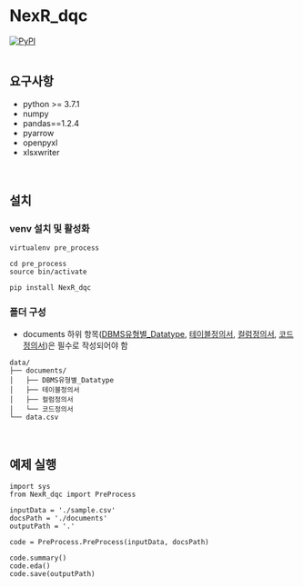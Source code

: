 # NexR_dqc
[![PyPI](https://img.shields.io/pypi/v/NexR_dqc?style=plastic&color=blue)](https://pypi.org/project/NexR_dqc/)
<br><br>

## 요구사항
- python >= 3.7.1
- numpy
- pandas==1.2.4
- pyarrow
- openpyxl
- xlsxwriter
<br>

## 설치

### venv 설치 및 활성화 
```
virtualenv pre_process 

cd pre_process 
source bin/activate

pip install NexR_dqc
```

### 폴더 구성
- documents 하위 항목([DBMS유형별_Datatype](https://github.com/Leejung8763/NexR_dqc/raw/main/documents/DBMS%EC%9C%A0%ED%98%95%EB%B3%84_Datatype.xlsx), [테이블정의서](https://github.com/Leejung8763/NexR_dqc/raw/main/documents/%ED%85%8C%EC%9D%B4%EB%B8%94%EC%A0%95%EC%9D%98%EC%84%9C.xlsx), [컬럼정의서](https://github.com/Leejung8763/NexR_dqc/raw/main/documents/%EC%BD%94%EB%93%9C%EC%A0%95%EC%9D%98%EC%84%9C.xlsx), [코드정의서](https://github.com/Leejung8763/NexR_dqc/raw/main/documents/%EC%BB%AC%EB%9F%BC%EC%A0%95%EC%9D%98%EC%84%9C.xlsx))은 필수로 작성되어야 함
```
data/
├── documents/
│   ├── DBMS유형별_Datatype
│   ├── 테이블정의서
│   ├── 컬럼정의서
│   └── 코드정의서
└── data.csv
``` 
<br>

## 예제 실행 
```
import sys
from NexR_dqc import PreProcess 

inputData = './sample.csv'
docsPath = './documents'
outputPath = '.'

code = PreProcess.PreProcess(inputData, docsPath)

code.summary()
code.eda()
code.save(outputPath)
```
